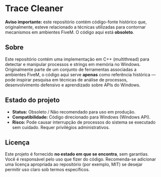# Trace Cleaner

**Aviso importante:** este repositório contém código-fonte histórico que, originalmente, esteve relacionado a técnicas utilizadas para contornar mecanismos em ambientes FiveM. O código aqui está **obsoleto**.

## Sobre
Este repositório contém uma implementação em C++ (multithread) para detectar e manipular processos e strings em memória no Windows. Originalmente parte de um conjunto de ferramentas associadas a ambientes FiveM, o código aqui serve **apenas** como referência histórica — pode inspirar pesquisa em técnicas de análise de processos, desenvolvimento defensivo e aprendizado sobre APIs do Windows.

## Estado do projeto
- **Status:** Obsoleto / Não recomendado para uso em produção.
- **Compatibilidade:** Código direcionado para Windows (Windows API).
- **Risco:** Pode causar interrupção de processos do sistema se executado sem cuidado. Requer privilégios administrativos.

## Licença
Este projeto é fornecido **no estado em que se encontra**, sem garantias. Você é responsável pelo uso que fizer do código. Recomenda-se adicionar uma licença apropriada ao repositório (por exemplo, MIT) se desejar permitir uso claro sob termos específicos.


